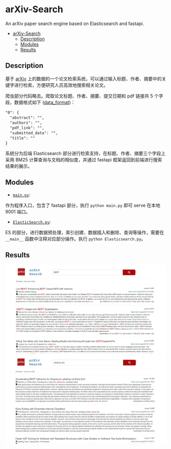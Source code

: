# arXiv-Search
An arXiv paper search engine based on Elasticsearch and fastapi.

- [arXiv-Search](#arXiv-Search)
  - [Description](#description)
  - [Modules](#modules)
  - [Results](#results)


## Description
基于 [arXiv](https://arxiv.org/) 上的数据的一个论文检索系统，可以通过输入标题、作者、摘要中的关键字进行检索，方便研究人员高效地搜索相关论文。

爬虫部分代码略去。爬取论文标题、作者、摘要、提交日期和 pdf 链接共 5 个字段，数据格式如下 ([data_format](https://github.com/Aman-4-Real/arXiv-Search/blob/main/data/data_0.json))：
```
"0": {
  "abstract": "",
  "authors": "",
  "pdf_link": "",
  "submitted_data": "",
  "title": ""
}
```

系统分为后端 Elasticsearch 部分进行检索支持，在标题、作者、摘要三个字段上采用 BM25 计算查询与文档的相似度，并通过 fastapi 框架返回到前端进行搜索结果的展示。


## Modules
- [```main.py```](https://github.com/Aman-4-Real/arXiv-Search/tree/main/src/main.py): 

作为程序入口，包含了 fastapi 部分，执行 `python main.py` 即可 serve 在本地 9001 端口。

- [```ElasticSearch.py```](https://github.com/Aman-4-Real/arXiv-Search/tree/main/src/ElasticSearch.py): 

ES 的部分，进行数据预处理，索引创建、数据插入和删除、查询等操作，需要在 `__main__` 函数中注释对应部分操作。执行 `python Elasticsearch.py`。


## Results

![1](https://github.com/Aman-4-Real/arXiv-Search/blob/main/results/result1.jpg)
![2](https://github.com/Aman-4-Real/arXiv-Search/blob/main/results/result2.jpg)





